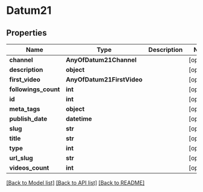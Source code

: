 # Datum21

## Properties
Name | Type | Description | Notes
------------ | ------------- | ------------- | -------------
**channel** | **AnyOfDatum21Channel** |  | [optional] 
**description** | **object** |  | [optional] 
**first_video** | **AnyOfDatum21FirstVideo** |  | [optional] 
**followings_count** | **int** |  | [optional] 
**id** | **int** |  | [optional] 
**meta_tags** | **object** |  | [optional] 
**publish_date** | **datetime** |  | [optional] 
**slug** | **str** |  | [optional] 
**title** | **str** |  | [optional] 
**type** | **int** |  | [optional] 
**url_slug** | **str** |  | [optional] 
**videos_count** | **int** |  | [optional] 

[[Back to Model list]](../README.md#documentation-for-models) [[Back to API list]](../README.md#documentation-for-api-endpoints) [[Back to README]](../README.md)

